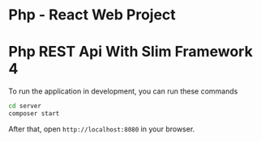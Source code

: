 # Php - React Web Project

# Php REST Api With Slim Framework 4

To run the application in development, you can run these commands 

```bash
cd server
composer start
```

After that, open `http://localhost:8080` in your browser.
